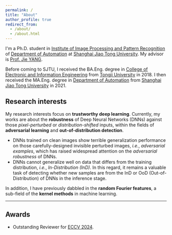 ```yaml
---
permalink: /
title: "About"
author_profile: true
redirect_from: 
  - /about/
  - /about.html
---
```


I'm a Ph.D. student in [Institute of Image Processing and Pattern Recognition](http://www.pami.sjtu.edu.cn/) of [Department of Automation](https://automation.sjtu.edu.cn/) at [Shanghai Jiao Tong University](https://www.sjtu.edu.cn/). My advisor is [Prof. Jie YANG](https://scholar.google.com/citations?user=tmx7tu8AAAAJ&hl=en).

Before coming to SJTU, I received the BA.Eng. degree in [College of Electronic and Information Engineering](https://see.tongji.edu.cn/) from [Tongji University](https://www.tongji.edu.cn/) in 2018. I then received the MA.Eng. degree in [Department of Automation](https://automation.sjtu.edu.cn/) from [Shanghai Jiao Tong University](https://www.sjtu.edu.cn/) in 2021.


Research interests
---
My research interests focus on **trustworthy deep learning**. Currently, my works are about the **robustness** of Deep Neural Networks (DNNs) against those *pixel-perturbed* or *distribution-shifted* inputs, within the fields of **adversarial learning** and **out-of-distribution detection**.

- DNNs trained on clean images show terrible generalization performance on those carefully-designed invisible perturbed images, *i.e.*, *adversarial examples*, which has raised widespread attention on the *adversarial robustness* of DNNs.
- DNNs cannot generalize well on data that differs from the training distribution, *i.e.*, *In-Distribution (InD)*. In this regard, it remains a valuable task of detecting whether new samples are from the InD or OoD (Out-of-Distribution) of DNNs in the inference stage.

In addition, I have previously dabbled in the **random Fourier features**, a sub-field of the **kernel methods** in machine learning.

---


Awards
---
- Outstanding Reviewer for [ECCV 2024](http://fanghenshaometeor.github.io/files/outstandingreviewereccv2024.pdf).